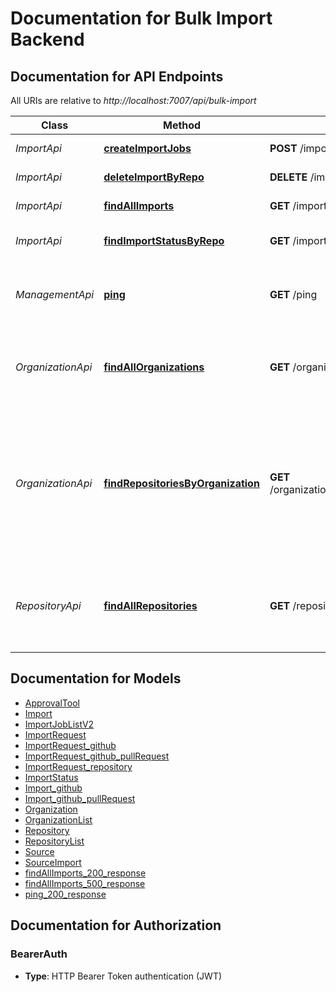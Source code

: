 # Documentation for Bulk Import Backend

<a name="documentation-for-api-endpoints"></a>

## Documentation for API Endpoints

All URIs are relative to _http://localhost:7007/api/bulk-import_

| Class             | Method                                                                                       | HTTP request                                           | Description                                                                                                                      |
| ----------------- | -------------------------------------------------------------------------------------------- | ------------------------------------------------------ | -------------------------------------------------------------------------------------------------------------------------------- |
| _ImportApi_       | [**createImportJobs**](Apis/ImportApi.md#createimportjobs)                                   | **POST** /imports                                      | Submit Import Jobs                                                                                                               |
| _ImportApi_       | [**deleteImportByRepo**](Apis/ImportApi.md#deleteimportbyrepo)                               | **DELETE** /import/by-repo                             | Delete Import by repository                                                                                                      |
| _ImportApi_       | [**findAllImports**](Apis/ImportApi.md#findallimports)                                       | **GET** /imports                                       | Fetch Import Jobs                                                                                                                |
| _ImportApi_       | [**findImportStatusByRepo**](Apis/ImportApi.md#findimportstatusbyrepo)                       | **GET** /import/by-repo                                | Get Import Status by repository                                                                                                  |
| _ManagementApi_   | [**ping**](Apis/ManagementApi.md#ping)                                                       | **GET** /ping                                          | Check the health of the Bulk Import backend router                                                                               |
| _OrganizationApi_ | [**findAllOrganizations**](Apis/OrganizationApi.md#findallorganizations)                     | **GET** /organizations                                 | Fetch Organizations accessible by Backstage Github Integrations                                                                  |
| _OrganizationApi_ | [**findRepositoriesByOrganization**](Apis/OrganizationApi.md#findrepositoriesbyorganization) | **GET** /organizations/{organizationName}/repositories | Fetch Repositories in the specified GitHub organization, provided it is accessible by any of the configured GitHub Integrations. |
| _RepositoryApi_   | [**findAllRepositories**](Apis/RepositoryApi.md#findallrepositories)                         | **GET** /repositories                                  | Fetch Organization Repositories accessible by Backstage Github Integrations                                                      |

<a name="documentation-for-models"></a>

## Documentation for Models

- [ApprovalTool](./Models/ApprovalTool.md)
- [Import](./Models/Import.md)
- [ImportJobListV2](./Models/ImportJobListV2.md)
- [ImportRequest](./Models/ImportRequest.md)
- [ImportRequest_github](./Models/ImportRequest_github.md)
- [ImportRequest_github_pullRequest](./Models/ImportRequest_github_pullRequest.md)
- [ImportRequest_repository](./Models/ImportRequest_repository.md)
- [ImportStatus](./Models/ImportStatus.md)
- [Import_github](./Models/Import_github.md)
- [Import_github_pullRequest](./Models/Import_github_pullRequest.md)
- [Organization](./Models/Organization.md)
- [OrganizationList](./Models/OrganizationList.md)
- [Repository](./Models/Repository.md)
- [RepositoryList](./Models/RepositoryList.md)
- [Source](./Models/Source.md)
- [SourceImport](./Models/SourceImport.md)
- [findAllImports_200_response](./Models/findAllImports_200_response.md)
- [findAllImports_500_response](./Models/findAllImports_500_response.md)
- [ping_200_response](./Models/ping_200_response.md)

<a name="documentation-for-authorization"></a>

## Documentation for Authorization

<a name="BearerAuth"></a>

### BearerAuth

- **Type**: HTTP Bearer Token authentication (JWT)
